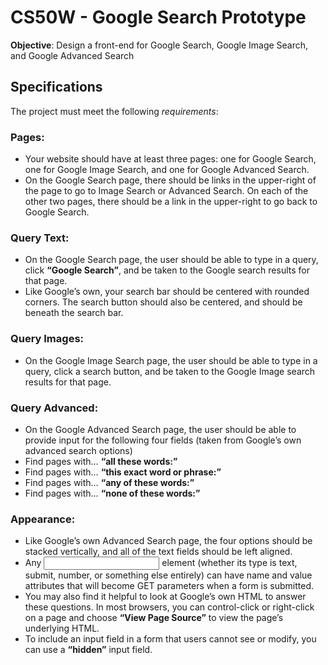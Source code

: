 # CS50W - Google Search Prototype

**Objective**: Design a front-end for Google Search, Google Image Search, and Google Advanced Search

## Specifications

The project must meet the following *requirements*:

### **Pages**: 

* Your website should have at least three pages: one for Google Search, one for Google Image Search, and one for Google Advanced Search.
* On the Google Search page, there should be links in the upper-right of the page to go to Image Search or Advanced Search. On each of the other two pages, there should be a link in the upper-right to go back to Google Search.

### **Query Text**: 

* On the Google Search page, the user should be able to type in a query, click __“Google Search”__, and be taken to the Google search results for that page.
* Like Google’s own, your search bar should be centered with rounded corners. The search button should also be centered, and should be beneath the search bar.

### **Query Images**: 
* On the Google Image Search page, the user should be able to type in a query, click a search button, and be taken to the Google Image search results for that page.

### **Query Advanced**:  
* On the Google Advanced Search page, the user should be able to provide input for the following four fields (taken from Google’s own advanced search options)
* Find pages with… __“all these words:”__
* Find pages with… __“this exact word or phrase:”__
* Find pages with… __“any of these words:”__
* Find pages with… __“none of these words:”__

### **Appearance**: 
* Like Google’s own Advanced Search page, the four options should be stacked vertically, and all of the text fields should be left aligned.
* Any __<input>__ element (whether its type is text, submit, number, or something else entirely) can have name and value attributes that will become GET parameters when a form is submitted.
* You may also find it helpful to look at Google’s own HTML to answer these questions. In most browsers, you can control-click or right-click on a page and choose __“View Page Source”__ to view the page’s underlying HTML.
* To include an input field in a form that users cannot see or modify, you can use a __“hidden”__ input field.
